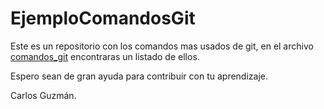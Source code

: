 # EjemploComandosGit

Este es un repositorio con los comandos mas usados de git, en el archivo [comandos_git](https://github.com/carlosguzmanbaquero/EjemploComandosGit/blob/master/comandos_git.txt) encontraras un listado de ellos.

Espero sean de gran ayuda para contribuir con tu aprendizaje.

Carlos Guzmán.